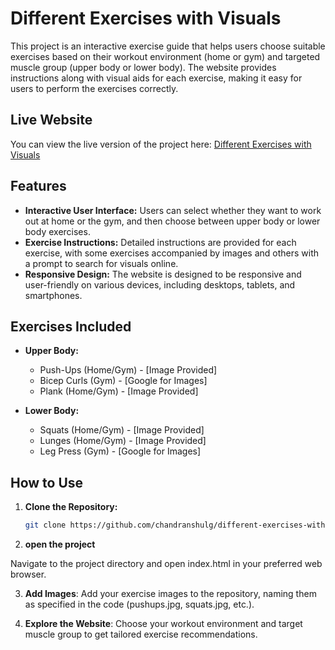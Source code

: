# Different Exercises with Visuals

This project is an interactive exercise guide that helps users choose suitable exercises based on their workout environment (home or gym) and targeted muscle group (upper body or lower body). The website provides instructions along with visual aids for each exercise, making it easy for users to perform the exercises correctly.

## Live Website

You can view the live version of the project here: [Different Exercises with Visuals](https://chandranshulg.github.io/different-exercises-with-visuals/)

## Features

- **Interactive User Interface:** Users can select whether they want to work out at home or the gym, and then choose between upper body or lower body exercises.
- **Exercise Instructions:** Detailed instructions are provided for each exercise, with some exercises accompanied by images and others with a prompt to search for visuals online.
- **Responsive Design:** The website is designed to be responsive and user-friendly on various devices, including desktops, tablets, and smartphones.

## Exercises Included

- **Upper Body:**
  - Push-Ups (Home/Gym) - [Image Provided]
  - Bicep Curls (Gym) - [Google for Images]
  - Plank (Home/Gym) - [Image Provided]
  
- **Lower Body:**
  - Squats (Home/Gym) - [Image Provided]
  - Lunges (Home/Gym) - [Image Provided]
  - Leg Press (Gym) - [Google for Images]

## How to Use

1. **Clone the Repository:**
   ```bash
   git clone https://github.com/chandranshulg/different-exercises-with-visuals.git
2. **open the project**

 Navigate to the project directory and open index.html in your preferred web browser.

3. **Add Images**:
Add your exercise images to the repository, naming them as specified in the code (pushups.jpg, squats.jpg, etc.).

4. **Explore the Website**:
Choose your workout environment and target muscle group to get tailored exercise recommendations.
